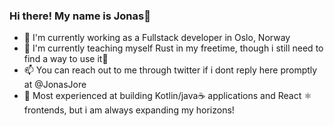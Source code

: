 ### Hi there! My name is Jonas👋

- 🔭 I'm currently working as a Fullstack developer in Oslo, Norway
- 🌱 I'm currently teaching myself Rust in my freetime, though i still need to find a way to use it🤔
- 📫 You can reach out to me through twitter if i dont reply here promptly at @JonasJore
- 🧰 Most experienced at building Kotlin/java☕ applications and React ⚛️ frontends, but i am always expanding my horizons!
